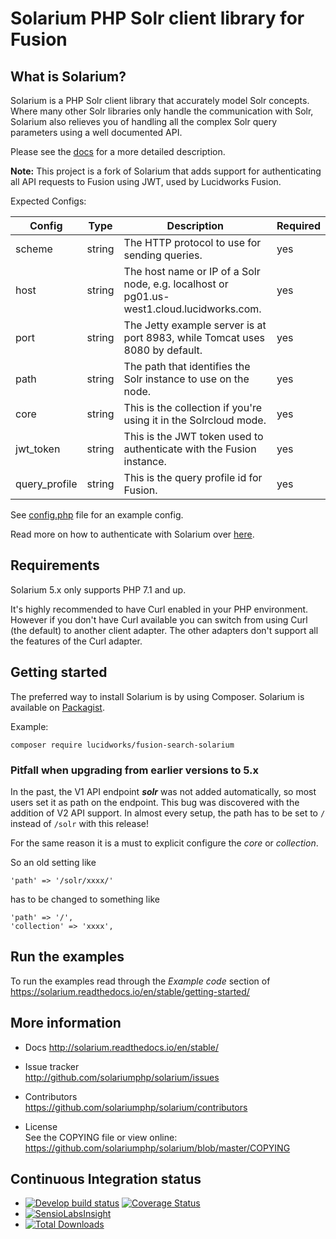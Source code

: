 # Solarium PHP Solr client library for Fusion

## What is Solarium?

Solarium is a PHP Solr client library that accurately model Solr concepts. Where many other Solr libraries only handle the communication with Solr, Solarium also relieves you of handling all the complex Solr query parameters using a well documented API.

Please see the [docs](http://solarium.readthedocs.io/en/stable/) for a more detailed description.

**Note:** This project is a fork of Solarium that adds support for authenticating all API requests to Fusion using JWT, used by Lucidworks Fusion.

Expected Configs:

| Config | Type   | Description  | Required |
|--------|--------|--------------|----------|
| scheme | string | The HTTP protocol to use for sending queries. | yes      |
| host   | string | The host name or IP of a Solr node, e.g. localhost or pg01.us-west1.cloud.lucidworks.com. | yes   |
| port   | string | The Jetty example server is at port 8983, while Tomcat uses 8080 by default.              | yes   |
| path   | string | The path that identifies the Solr instance to use on the node. | yes |
| core   | string | This is the collection if you're using it in the Solrcloud mode. | yes |
| jwt_token | string | This is the JWT token used to authenticate with the Fusion instance. | yes |
| query_profile | string | This is the query profile id for Fusion. | yes |

See [config.php](config.php) file for an example config.

Read more on how to authenticate with Solarium over [here](HOW.md).

## Requirements

Solarium 5.x only supports PHP 7.1 and up.

It's highly recommended to have Curl enabled in your PHP environment. However if you don't have Curl available you can switch from using Curl (the default) to another client adapter. The other adapters don't support all the features of the Curl adapter.

## Getting started

The preferred way to install Solarium is by using Composer. Solarium is available on
[Packagist](https://packagist.org/packages/solarium/solarium).

Example:
```
composer require lucidworks/fusion-search-solarium
```

### Pitfall when upgrading from earlier versions to 5.x

In the past, the V1 API endpoint **_solr_** was not added automatically, so most users set it as path on the endpoint.
This bug was discovered with the addition of V2 API support. In almost every setup, the path has to be set to `/` instead of `/solr` with this release!

For the same reason it is a must to explicit configure the _core_ or _collection_.

So an old setting like
```
'path' => '/solr/xxxx/'
```
has to be changed to something like
```
'path' => '/',
'collection' => 'xxxx',
```


## Run the examples

To run the examples read through the _Example code_ section of
https://solarium.readthedocs.io/en/stable/getting-started/


## More information

* Docs
  http://solarium.readthedocs.io/en/stable/

* Issue tracker   
  http://github.com/solariumphp/solarium/issues

* Contributors    
  https://github.com/solariumphp/solarium/contributors

* License   
  See the COPYING file or view online:  
  https://github.com/solariumphp/solarium/blob/master/COPYING

## Continuous Integration status

* [![Develop build status](https://secure.travis-ci.org/solariumphp/solarium.png?branch=master)](http://travis-ci.org/solariumphp/solarium?branch=master) [![Coverage Status](https://coveralls.io/repos/solariumphp/solarium/badge.png?branch=master)](https://coveralls.io/r/solariumphp/solarium?branch=master)
* [![SensioLabsInsight](https://insight.sensiolabs.com/projects/292e29f7-10a9-4685-b9ac-37925ebef9ae/small.png)](https://insight.sensiolabs.com/projects/292e29f7-10a9-4685-b9ac-37925ebef9ae)
* [![Total Downloads](https://poser.pugx.org/solarium/solarium/downloads.svg)](https://packagist.org/packages/solarium/solarium)

